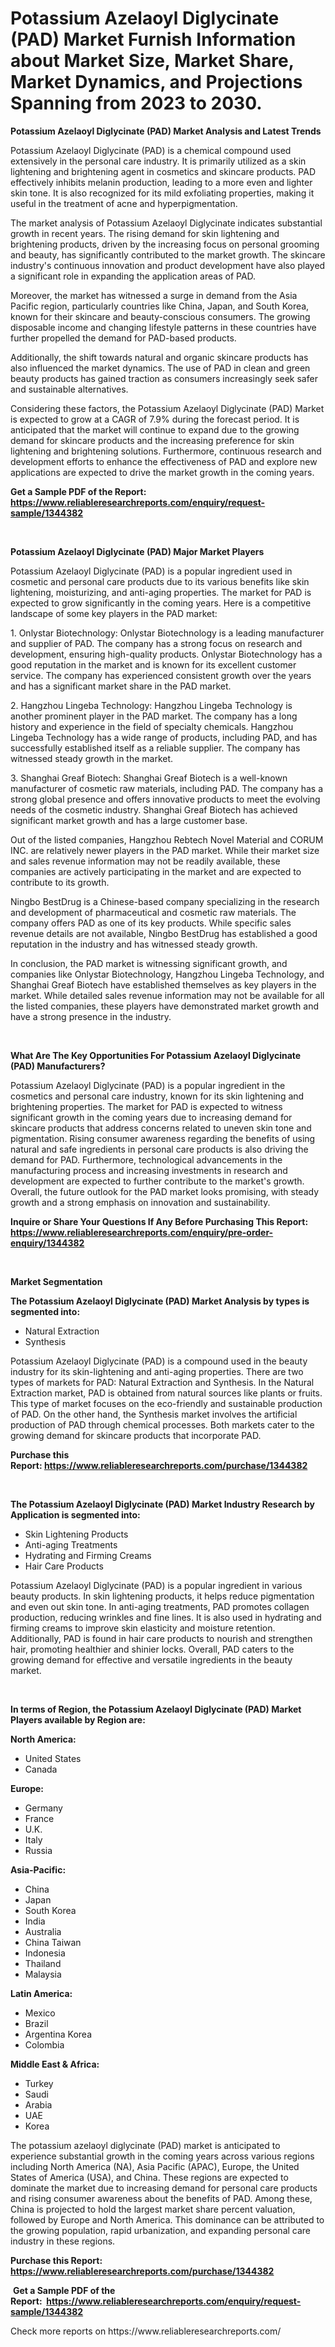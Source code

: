 <p><h1>Potassium Azelaoyl Diglycinate (PAD) Market Furnish Information about Market Size, Market Share, Market Dynamics, and Projections Spanning from 2023 to 2030.</h1></p><p><strong>Potassium Azelaoyl Diglycinate (PAD) Market Analysis and Latest Trends</strong></p>
<p><p>Potassium Azelaoyl Diglycinate (PAD) is a chemical compound used extensively in the personal care industry. It is primarily utilized as a skin lightening and brightening agent in cosmetics and skincare products. PAD effectively inhibits melanin production, leading to a more even and lighter skin tone. It is also recognized for its mild exfoliating properties, making it useful in the treatment of acne and hyperpigmentation.</p><p>The market analysis of Potassium Azelaoyl Diglycinate indicates substantial growth in recent years. The rising demand for skin lightening and brightening products, driven by the increasing focus on personal grooming and beauty, has significantly contributed to the market growth. The skincare industry's continuous innovation and product development have also played a significant role in expanding the application areas of PAD.</p><p>Moreover, the market has witnessed a surge in demand from the Asia Pacific region, particularly countries like China, Japan, and South Korea, known for their skincare and beauty-conscious consumers. The growing disposable income and changing lifestyle patterns in these countries have further propelled the demand for PAD-based products.</p><p>Additionally, the shift towards natural and organic skincare products has also influenced the market dynamics. The use of PAD in clean and green beauty products has gained traction as consumers increasingly seek safer and sustainable alternatives.</p><p>Considering these factors, the Potassium Azelaoyl Diglycinate (PAD) Market is expected to grow at a CAGR of 7.9% during the forecast period. It is anticipated that the market will continue to expand due to the growing demand for skincare products and the increasing preference for skin lightening and brightening solutions. Furthermore, continuous research and development efforts to enhance the effectiveness of PAD and explore new applications are expected to drive the market growth in the coming years.</p></p>
<p><strong>Get a Sample PDF of the Report:&nbsp; <a href="https://www.reliableresearchreports.com/enquiry/request-sample/1344382">https://www.reliableresearchreports.com/enquiry/request-sample/1344382</a></strong></p>
<p>&nbsp;</p>
<p><strong>Potassium Azelaoyl Diglycinate (PAD) Major Market Players</strong></p>
<p><p>Potassium Azelaoyl Diglycinate (PAD) is a popular ingredient used in cosmetic and personal care products due to its various benefits like skin lightening, moisturizing, and anti-aging properties. The market for PAD is expected to grow significantly in the coming years. Here is a competitive landscape of some key players in the PAD market:</p><p>1. Onlystar Biotechnology: Onlystar Biotechnology is a leading manufacturer and supplier of PAD. The company has a strong focus on research and development, ensuring high-quality products. Onlystar Biotechnology has a good reputation in the market and is known for its excellent customer service. The company has experienced consistent growth over the years and has a significant market share in the PAD market.</p><p>2. Hangzhou Lingeba Technology: Hangzhou Lingeba Technology is another prominent player in the PAD market. The company has a long history and experience in the field of specialty chemicals. Hangzhou Lingeba Technology has a wide range of products, including PAD, and has successfully established itself as a reliable supplier. The company has witnessed steady growth in the market.</p><p>3. Shanghai Greaf Biotech: Shanghai Greaf Biotech is a well-known manufacturer of cosmetic raw materials, including PAD. The company has a strong global presence and offers innovative products to meet the evolving needs of the cosmetic industry. Shanghai Greaf Biotech has achieved significant market growth and has a large customer base.</p><p>Out of the listed companies, Hangzhou Rebtech Novel Material and CORUM INC. are relatively newer players in the PAD market. While their market size and sales revenue information may not be readily available, these companies are actively participating in the market and are expected to contribute to its growth.</p><p>Ningbo BestDrug is a Chinese-based company specializing in the research and development of pharmaceutical and cosmetic raw materials. The company offers PAD as one of its key products. While specific sales revenue details are not available, Ningbo BestDrug has established a good reputation in the industry and has witnessed steady growth.</p><p>In conclusion, the PAD market is witnessing significant growth, and companies like Onlystar Biotechnology, Hangzhou Lingeba Technology, and Shanghai Greaf Biotech have established themselves as key players in the market. While detailed sales revenue information may not be available for all the listed companies, these players have demonstrated market growth and have a strong presence in the industry.</p></p>
<p>&nbsp;</p>
<p><strong>What Are The Key Opportunities For Potassium Azelaoyl Diglycinate (PAD) Manufacturers?</strong></p>
<p><p>Potassium Azelaoyl Diglycinate (PAD) is a popular ingredient in the cosmetics and personal care industry, known for its skin lightening and brightening properties. The market for PAD is expected to witness significant growth in the coming years due to increasing demand for skincare products that address concerns related to uneven skin tone and pigmentation. Rising consumer awareness regarding the benefits of using natural and safe ingredients in personal care products is also driving the demand for PAD. Furthermore, technological advancements in the manufacturing process and increasing investments in research and development are expected to further contribute to the market's growth. Overall, the future outlook for the PAD market looks promising, with steady growth and a strong emphasis on innovation and sustainability.</p></p>
<p><strong>Inquire or Share Your Questions If Any Before Purchasing This Report: <a href="https://www.reliableresearchreports.com/enquiry/pre-order-enquiry/1344382">https://www.reliableresearchreports.com/enquiry/pre-order-enquiry/1344382</a></strong></p>
<p>&nbsp;</p>
<p><strong>Market Segmentation</strong></p>
<p><strong>The Potassium Azelaoyl Diglycinate (PAD) Market Analysis by types is segmented into:</strong></p>
<p><ul><li>Natural Extraction</li><li>Synthesis</li></ul></p>
<p><p>Potassium Azelaoyl Diglycinate (PAD) is a compound used in the beauty industry for its skin-lightening and anti-aging properties. There are two types of markets for PAD: Natural Extraction and Synthesis. In the Natural Extraction market, PAD is obtained from natural sources like plants or fruits. This type of market focuses on the eco-friendly and sustainable production of PAD. On the other hand, the Synthesis market involves the artificial production of PAD through chemical processes. Both markets cater to the growing demand for skincare products that incorporate PAD.</p></p>
<p><strong>Purchase this Report:&nbsp;<a href="https://www.reliableresearchreports.com/purchase/1344382">https://www.reliableresearchreports.com/purchase/1344382</a></strong></p>
<p>&nbsp;</p>
<p><strong>The Potassium Azelaoyl Diglycinate (PAD) Market Industry Research by Application is segmented into:</strong></p>
<p><ul><li>Skin Lightening Products</li><li>Anti-aging Treatments</li><li>Hydrating and Firming Creams</li><li>Hair Care Products</li></ul></p>
<p><p>Potassium Azelaoyl Diglycinate (PAD) is a popular ingredient in various beauty products. In skin lightening products, it helps reduce pigmentation and even out skin tone. In anti-aging treatments, PAD promotes collagen production, reducing wrinkles and fine lines. It is also used in hydrating and firming creams to improve skin elasticity and moisture retention. Additionally, PAD is found in hair care products to nourish and strengthen hair, promoting healthier and shinier locks. Overall, PAD caters to the growing demand for effective and versatile ingredients in the beauty market.</p></p>
<p>&nbsp;</p>
<p><strong>In terms of Region, the Potassium Azelaoyl Diglycinate (PAD) Market Players available by Region are:</strong></p>
<p>
    <p> <strong> North America: </strong>
        <ul>
            <li>United States</li>
            <li>Canada</li>
        </ul>
        </p> 
    <p> <strong> Europe: </strong>
        <ul>
            <li>Germany</li>
            <li>France</li>
            <li>U.K.</li>
            <li>Italy</li>
            <li>Russia</li>
        </ul>
        </p> 
    <p> <strong> Asia-Pacific: </strong>
        <ul>
            <li>China</li>
            <li>Japan</li>
            <li>South Korea</li>
            <li>India</li>
            <li>Australia</li>
            <li>China Taiwan</li>
            <li>Indonesia</li>
            <li>Thailand</li>
            <li>Malaysia</li>
        </ul>
        </p> 
    <p> <strong> Latin America: </strong>
        <ul>
            <li>Mexico</li>
            <li>Brazil</li>
            <li>Argentina Korea</li>
            <li>Colombia</li>
        </ul>
        </p> 
    <p> <strong> Middle East & Africa: </strong>
        <ul>
            <li>Turkey</li>
            <li>Saudi</li>
            <li>Arabia</li>
            <li>UAE</li>
            <li>Korea</li>
        </ul>
    </p>
    </p>
<p><p>The potassium azelaoyl diglycinate (PAD) market is anticipated to experience substantial growth in the coming years across various regions including North America (NA), Asia Pacific (APAC), Europe, the United States of America (USA), and China. These regions are expected to dominate the market due to increasing demand for personal care products and rising consumer awareness about the benefits of PAD. Among these, China is projected to hold the largest market share percent valuation, followed by Europe and North America. This dominance can be attributed to the growing population, rapid urbanization, and expanding personal care industry in these regions.</p></p>
<p><strong>Purchase this Report: <a href="https://www.reliableresearchreports.com/purchase/1344382">https://www.reliableresearchreports.com/purchase/1344382</a></strong></p>
<p>&nbsp;<strong>Get a Sample PDF of the Report:&nbsp;&nbsp;<a href="https://www.reliableresearchreports.com/enquiry/request-sample/1344382">https://www.reliableresearchreports.com/enquiry/request-sample/1344382</a></strong></p>
<p><strong></strong></p>
<p>Check more reports on https://www.reliableresearchreports.com/</p>